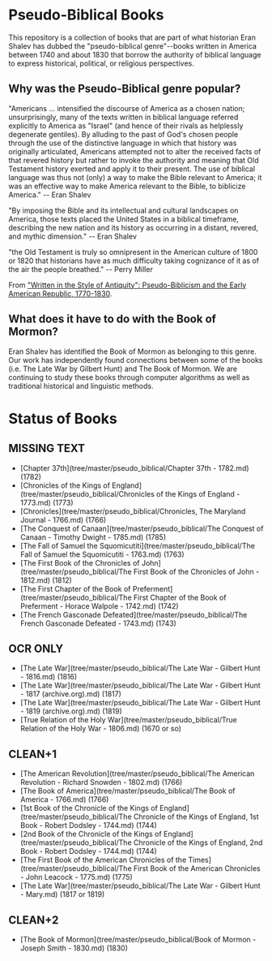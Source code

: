 Pseudo-Biblical Books
=====================

This repository is a collection of books that are part of what historian Eran Shalev has dubbed the "pseudo-biblical genre"--books written in America between 1740 and about 1830 that borrow the authority of biblical language to express historical, political, or religious perspectives.

Why was the Pseudo-Biblical genre popular?
------------------------------------------

"Americans ... intensified the discourse of America as a chosen nation; unsurprisingly, many of the texts written in biblical language referred explicitly to America as "Israel" (and hence of their rivals as helplessly degenerate gentiles). By alluding to the past of God's chosen people through the use of the distinctive language in which that history was originally articulated, Americans attempted not to alter the received facts of that revered history but rather to invoke the authority and meaning that Old Testament history exerted and apply it to their present. The use of biblical language was thus not (only) a way to make the Bible relevant to America; it was an effective way to make America relevant to the Bible, to biblicize America." -- Eran Shalev

"By imposing the Bible and its intellectual and cultural landscapes on America, those texts placed the United States in a biblical timeframe, describing the new nation and its history as occurring in a distant, revered, and mythic dimension." -- Eran Shalev

"the Old Testament is truly so omnipresent in the American culture of 1800 or 1820 that historians have as much difficulty taking cognizance of it as of the air the people breathed." -- Perry Miller

From ["Written in the Style of Antiquity": Pseudo-Biblicism and the Early American Republic, 1770-1830](http://www.thefreelibrary.com/%22Written+in+the+Style+of+Antiquity%22%3A+Pseudo-Biblicism+and+the+Early...-a0244888045).

What does it have to do with the Book of Mormon?
------------------------------------------------

Eran Shalev has identified the Book of Mormon as belonging to this genre. Our work has independently found connections between some of the books (i.e. The Late War by Gilbert Hunt) and The Book of Mormon. We are continuing to study these books through computer algorithms as well as traditional historical and linguistic methods.


Status of Books
===============

MISSING TEXT
------------

- [Chapter 37th](tree/master/pseudo_biblical/Chapter 37th - 1782.md) (1782)
- [Chronicles of the Kings of England](tree/master/pseudo_biblical/Chronicles of the Kings of England - 1773.md) (1773)
- [Chronicles](tree/master/pseudo_biblical/Chronicles, The Maryland Journal - 1766.md) (1766)
- [The Conquest of Canaan](tree/master/pseudo_biblical/The Conquest of Canaan - Timothy Dwight - 1785.md) (1785)
- [The Fall of Samuel the Squomicutiti](tree/master/pseudo_biblical/The Fall of Samuel the Squomicutiti - 1763.md) (1763)
- [The First Book of the Chronicles of John](tree/master/pseudo_biblical/The First Book of the Chronicles of John - 1812.md) (1812)
- [The First Chapter of the Book of Preferment](tree/master/pseudo_biblical/The First Chapter of the Book of Preferment - Horace Walpole - 1742.md) (1742)
- [The French Gasconade Defeated](tree/master/pseudo_biblical/The French Gasconade Defeated - 1743.md) (1743)

OCR ONLY
--------

- [The Late War](tree/master/pseudo_biblical/The Late War - Gilbert Hunt - 1816.md) (1816)
- [The Late War](tree/master/pseudo_biblical/The Late War - Gilbert Hunt - 1817 (archive.org).md) (1817)
- [The Late War](tree/master/pseudo_biblical/The Late War - Gilbert Hunt - 1819 (archive.org).md) (1819)
- [True Relation of the Holy War](tree/master/pseudo_biblical/True Relation of the Holy War - 1806.md) (1670 or so)

CLEAN+1
-------

- [The American Revolution](tree/master/pseudo_biblical/The American Revolution - Richard Snowden - 1802.md) (1766)
- [The Book of America](tree/master/pseudo_biblical/The Book of America - 1766.md) (1766)
- [1st Book of the Chronicle of the Kings of England](tree/master/pseudo_biblical/The Chronicle of the Kings of England, 1st Book - Robert Dodsley - 1744.md) (1744)
- [2nd Book of the Chronicle of the Kings of England](tree/master/pseudo_biblical/The Chronicle of the Kings of England, 2nd Book - Robert Dodsley - 1744.md) (1744)
- [The First Book of the American Chronicles of the Times](tree/master/pseudo_biblical/The First Book of the American Chronicles - John Leacock - 1775.md) (1775)
- [The Late War](tree/master/pseudo_biblical/The Late War - Gilbert Hunt - Mary.md) (1817 or 1819)

CLEAN+2
-------

- [The Book of Mormon](tree/master/pseudo_biblical/Book of Mormon - Joseph Smith - 1830.md) (1830)

